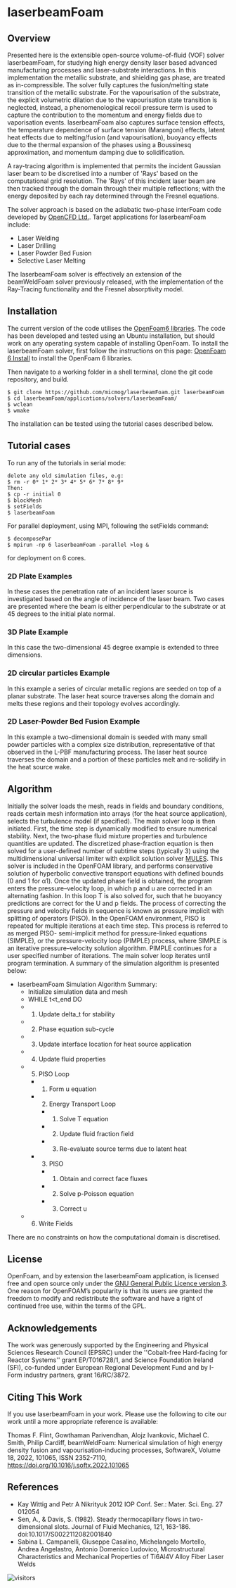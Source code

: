 # laserbeamFoam


## Overview
Presented here is the extensible open-source volume-of-fluid (VOF) solver laserbeamFoam, for studying high energy density laser based advanced manufacturing processes and laser-substrate interactions. In this implementation the metallic substrate, and shielding gas phase, are treated as in-compressible. The solver fully captures the fusion/melting state transition of the metallic substrate. For the vapourisation of the substrate, the explicit volumetric dilation due to the vapourisation state transition is neglected, instead, a phenomenological recoil pressure term is used to capture the contribution to the momentum and energy fields due to vaporisation events. laserbeamFoam also captures surface tension effects, the temperature dependence of surface tension (Marangoni) effects, latent heat effects due to melting/fusion (and vapourisation), buoyancy effects due to the thermal expansion of the phases using a Boussinesq approximation, and momentum damping due to solidification.

A ray-tracing algorithm is implemented that permits the incident Gaussian laser beam to be discretised into a number of 'Rays' based on the computational grid resolution. The 'Rays' of this incident laser beam are then tracked through the domain through their multiple reflections; with the energy deposited by each ray determined through the Fresnel equations.
 
The solver approach is based on the adiabatic two-phase interFoam code developed by [OpenCFD Ltd.](http://openfoam.com/). Target applications for laserbeamFoam include:

* Laser Welding
* Laser Drilling
* Laser Powder Bed Fusion
* Selective Laser Melting

The laserbeamFoam solver is effectively an extension of the beamWeldFoam solver previously released, with the implementation of the Ray-Tracing functionality and the Fresnel absorptivity model.

## Installation

The current version of the code utilises the [OpenFoam6 libraries](https://openfoam.org/version/6/). The code has been developed and tested using an Ubuntu installation, but should work on any operating system capable of installing OpenFoam. To install the laserbeamFoam solver, first follow the instructions on this page: [OpenFoam 6 Install](https://openfoam.org/download/6-ubuntu/) to install the OpenFoam 6 libraries.



Then navigate to a working folder in a shell terminal, clone the git code repository, and build.

```
$ git clone https://github.com/micmog/laserbeamFoam.git laserbeamFoam
$ cd laserbeamFoam/applications/solvers/laserbeamFoam/
$ wclean
$ wmake
```
The installation can be tested using the tutorial cases described below.

## Tutorial cases
To run any of the tutorials in serial mode:
```
delete any old simulation files, e.g:
$ rm -r 0* 1* 2* 3* 4* 5* 6* 7* 8* 9*
Then:
$ cp -r initial 0
$ blockMesh
$ setFields
$ laserbeamFoam
```
For parallel deployment, using MPI, following the setFields command:
```
$ decomposePar
$ mpirun -np 6 laserbeamFoam -parallel >log &
```
for deployment on 6 cores.

### 2D Plate Examples

In these cases the penetration rate of an incident laser source is investigated based on the angle of incidence of the laser beam. Two cases are presented where the beam is either perpendicular to the substrate or at 45 degrees to the initial plate normal.

### 3D Plate Example

In this case the two-dimensional 45 degree example is extended to three dimensions.

### 2D circular particles Example

In this example a series of circular metallic regions are seeded on top of a planar substrate. The laser heat source traverses along the domain and melts these regions and their topology evolves accordingly.

### 2D Laser-Powder Bed Fusion Example

In this example a two-dimensional domain is seeded with many small powder particles with a complex size distribution, representative of that observed in the L-PBF manufacturing process. The laser heat source traverses the domain and a portion of these particles melt and re-solidify in the heat source wake.

## Algorithm

Initially the solver loads the mesh, reads in fields and boundary conditions, reads certain mesh information into arrays (for the heat source application), selects the turbulence model (if specified). The main solver loop is then initiated. First, the time step is
dynamically modified to ensure numerical stability. Next, the two-phase fluid mixture properties and turbulence quantities are updated. The discretized phase-fraction equation is then solved for a user-defined number of subtime steps (typically 3) using the multidimensional universal limiter with explicit solution solver [MULES](https://openfoam.org/release/2-3-0/multiphase/). This solver is included in the OpenFOAM library, and performs conservative solution of hyperbolic convective transport equations with defined bounds (0 and 1 for α1). Once the updated phase field is obtained, the program enters the pressure–velocity loop, in which p and u are corrected in an alternating fashion. In this loop T is also solved for, such that he buoyancy predictions are correct for the U and p fields. The process of correcting the pressure and velocity fields in sequence is known as pressure implicit with splitting of operators (PISO). In the OpenFOAM environment, PISO is repeated for multiple iterations at each time step. This process is referred to as merged PISO- semi-implicit method for pressure-linked equations (SIMPLE), or the pressure-velocity loop (PIMPLE) process, where SIMPLE is an iterative pressure–velocity solution algorithm. PIMPLE continues for a user specified number of iterations. 
The main solver loop iterates until program termination. A summary of the simulation algorithm is presented below:
* laserbeamFoam Simulation Algorithm Summary:
  * Initialize simulation data and mesh 
  * WHILE t<t_end DO
  * 1. Update delta_t for stability
  * 2. Phase equation sub-cycle
  * 3. Update interface location for heat source application
  * 4. Update fluid properties
  * 5. PISO Loop
    * 1. Form u equation
    * 2. Energy Transport Loop
      * 1. Solve T equation
      * 2. Update fluid fraction field
      * 3. Re-evaluate source terms due to latent heat
    * 3. PISO
        * 1. Obtain and correct face fluxes
        * 2. Solve p-Poisson equation
        * 3. Correct u
  * 6. Write Fields
  
There are no constraints on how the computational domain is discretised.

## License
OpenFoam, and by extension the laserbeamFoam application, is licensed free and open source only under the [GNU General Public Licence version 3](https://www.gnu.org/licenses/gpl-3.0.en.html). One reason for OpenFOAM’s popularity is that its users are granted the freedom to modify and redistribute the software and have a right of continued free use, within the terms of the GPL.

## Acknowledgements
The work was generously supported by the Engineering and Physical Sciences Research Council (EPSRC) under the ''Cobalt-free Hard-facing for Reactor Systems'' grant EP/T016728/1, and Science Foundation Ireland (SFI), co-funded under European Regional Development Fund and by I-Form industry partners, grant 16/RC/3872.

## Citing This Work
If you use laserbeamFoam in your work. Please use the following to cite our work until a more appropriate reference is available:

Thomas F. Flint, Gowthaman Parivendhan, Alojz Ivankovic, Michael C. Smith, Philip Cardiff,
beamWeldFoam: Numerical simulation of high energy density fusion and vapourisation-inducing processes,
SoftwareX,
Volume 18,
2022,
101065,
ISSN 2352-7110,
https://doi.org/10.1016/j.softx.2022.101065

## References
* Kay Wittig and Petr A Nikrityuk 2012 IOP Conf. Ser.: Mater. Sci. Eng. 27 012054
* Sen, A., & Davis, S. (1982). Steady thermocapillary flows in two-dimensional slots. Journal of Fluid Mechanics, 121, 163-186. doi:10.1017/S0022112082001840
* Sabina L. Campanelli, Giuseppe Casalino, Michelangelo Mortello, Andrea Angelastro, Antonio Domenico Ludovico, Microstructural Characteristics and Mechanical Properties of Ti6Al4V Alloy Fiber Laser Welds



![visitors](https://visitor-badge.deta.dev/badge?page_id=micmog.LaserbeamFoam)
